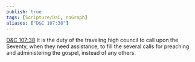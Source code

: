 ```yaml
---
publish: true
tags: [Scripture/DaC, noGraph]
aliases: ["D&C 107:38"]
---
```

[D&C 107:38](https://churchofjesuschrist.org/study/scriptures/dc-testament/dc/107?lang=eng&id=p38#p38) It is the duty of the traveling high council to call upon the Seventy, when they need assistance, to fill the several calls for preaching and administering the gospel, instead of any others.
